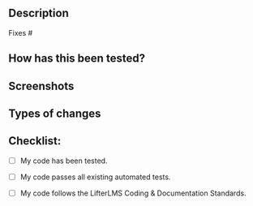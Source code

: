 ## Description
<!-- Please describe what you have changed or added -->

Fixes #<!-- insert the related issue number here -->

## How has this been tested?
<!-- Please describe in detail how you tested your changes. -->
<!-- Include details of your testing environment, tests ran to see how -->
<!-- your change affects other areas of the code, etc. -->

## Screenshots <!-- if applicable -->

## Types of changes
<!-- What types of changes does your code introduce?  -->
<!-- Bug fix (non-breaking change which fixes an issue) -->
<!-- New feature (non-breaking change which adds functionality) -->
<!-- Breaking change (fix or feature that would cause existing functionality to not work as expected) -->

## Checklist:
- [ ] My code has been tested.
- [ ] My code passes all existing automated tests. <!-- Check code: `composer run-script tests-run`, Guidelines: https://github.com/gocodebox/lifterlms/blob/master/tests/README.md -->
- [ ] My code follows the LifterLMS Coding & Documentation Standards. <!-- Check code: `composer run-script check-cs-errors`, Guidelines: https://github.com/gocodebox/lifterlms/blob/master/docs/coding-standards.md and https://github.com/gocodebox/lifterlms/blob/master/docs/documentation-standards.md -->

